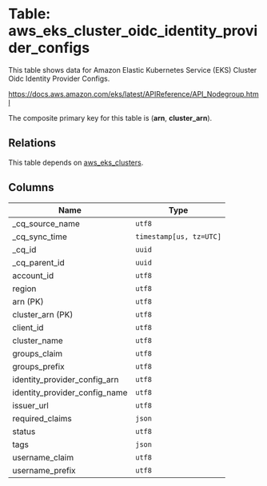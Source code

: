 # Table: aws_eks_cluster_oidc_identity_provider_configs

This table shows data for Amazon Elastic Kubernetes Service (EKS) Cluster Oidc Identity Provider Configs.

https://docs.aws.amazon.com/eks/latest/APIReference/API_Nodegroup.html

The composite primary key for this table is (**arn**, **cluster_arn**).

## Relations

This table depends on [aws_eks_clusters](aws_eks_clusters).

## Columns

| Name          | Type          |
| ------------- | ------------- |
|_cq_source_name|`utf8`|
|_cq_sync_time|`timestamp[us, tz=UTC]`|
|_cq_id|`uuid`|
|_cq_parent_id|`uuid`|
|account_id|`utf8`|
|region|`utf8`|
|arn (PK)|`utf8`|
|cluster_arn (PK)|`utf8`|
|client_id|`utf8`|
|cluster_name|`utf8`|
|groups_claim|`utf8`|
|groups_prefix|`utf8`|
|identity_provider_config_arn|`utf8`|
|identity_provider_config_name|`utf8`|
|issuer_url|`utf8`|
|required_claims|`json`|
|status|`utf8`|
|tags|`json`|
|username_claim|`utf8`|
|username_prefix|`utf8`|